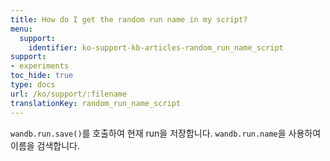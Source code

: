 ```yaml
---
title: How do I get the random run name in my script?
menu:
  support:
    identifier: ko-support-kb-articles-random_run_name_script
support:
- experiments
toc_hide: true
type: docs
url: /ko/support/:filename
translationKey: random_run_name_script
---
```

`wandb.run.save()`를 호출하여 현재 run을 저장합니다. `wandb.run.name`을 사용하여 이름을 검색합니다.
